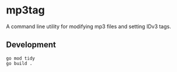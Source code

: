 # mp3tag

A command line utility for modifying mp3 files and setting IDv3 tags.

## Development

```
go mod tidy
go build .
```

